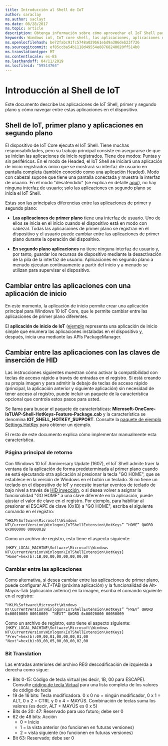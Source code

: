 ```yaml
---
title: Introducción al Shell de IoT
author: saraclay
ms.author: saclayt
ms.date: 08/28/2017
ms.topic: article
description: Obtenga información sobre cómo aprovechar el IoT Shell para navegar entre navegaciones en el dispositivo.
keywords: Windows iot, IoT core shell, las aplicaciones, aplicaciones de primer plano, aplicaciones en segundo plano
ms.openlocfilehash: be72fabc91fc5748a029b61ebd9a306deb23f726
ms.sourcegitcommit: ef85ccba54b1118d49554e88768240020ff514b0
ms.translationtype: MT
ms.contentlocale: es-ES
ms.lasthandoff: 04/11/2019
ms.locfileid: "59514764"
---
```

# <a name="iot-shell-overview"></a>Introducción al Shell de IoT

Este documento describe las aplicaciones de IoT Shell, primer y segundo plano y cómo navegar entre estas aplicaciones en el dispositivo.

## <a name="iot-shell-foreground-and-background-apps"></a>Shell de IoT, primer plano y aplicaciones en segundo plano

El dispositivo de IoT Core ejecuta el IoT Shell. Tiene muchas responsabilidades, pero su trabajo principal consiste en asegurarse de que se inician las aplicaciones de inicio registrados. Tiene dos modos: Puntas y sin periféricos. En el modo de Headed, el IoT Shell se iniciará una aplicación de inicio registrados único que se mostrará su interfaz de usuario en pantalla completa (también conocido como una aplicación Headed). Modo con cabezal supone que tiene una pantalla conectada y muestra la interfaz de usuario. En el modo "desatendido" (se explica en detalle [aquí](../learn-about-hardware/HeadlessMode.md)), no hay ninguna interfaz de usuario; solo las aplicaciones en segundo plano se inicia el IoT Shell.

Estas son las principales diferencias entre las aplicaciones de primer y segundo plano:

- **Las aplicaciones de primer plano** tiene una interfaz de usuario. Uno de ellos se inicia en el inicio cuando el dispositivo está en modo con cabezal. Todas las aplicaciones de primer plano se registran en el dispositivo y el usuario puede cambiar entre las aplicaciones de primer plano durante la operación del dispositivo.

- **En segundo plano aplicaciones** no tiene ninguna interfaz de usuario y, por tanto, guardar los recursos de dispositivo mediante la desactivación de la pila de la interfaz de usuario. Aplicaciones en segundo plano a menudo ejecutan continuamente a partir del inicio y a menudo se utilizan para supervisar el dispositivo.

## <a name="switching-between-apps-with-a-home-app"></a>Cambiar entre las aplicaciones con una aplicación de inicio

En este momento, la aplicación de inicio permite crear una aplicación principal para Windows 10 IoT Core, que le permite cambiar entre las aplicaciones de primer plano diferentes. 

El **aplicación de inicio de IoT** ([ejemplo](https://developer.microsoft.com/en-us/windows/iot/samples/iotstartapp) representa una aplicación de inicio simple que enumera las aplicaciones instaladas en el dispositivo y, después, inicia una mediante las APIs PackageManager.

## <a name="switching-between-apps-with-hid-injection-keys"></a>Cambiar entre las aplicaciones con las claves de inserción de HID

Las instrucciones siguientes muestran cómo activar la compatibilidad con teclas de acceso rápido a través de entradas en el registro. Si está creando su propia imagen y para admitir la debajo de teclas de acceso rápido (principal, la aplicación anterior y siguiente aplicación) sin necesidad de tener acceso al registro, puede incluir un paquete de la característica opcional que controla estos pasos para usted.

Se llama para buscar el paquete de características: **Microsoft-OneCore-IoTUAP-Shell-HotKeys-Feature-Package.cab** y la característica se denomina **IOT_SHELL_HOTKEY_SUPPORT**. Consulte la [paquete de ejemplo Settings.HotKey](https://github.com/ms-iot/iot-adk-addonkit/tree/master/Workspace/Common/Packages/Settings.HotKey/Settings.HotKey.pkg.xml) para obtener un ejemplo.

El resto de este documento explica cómo implementar manualmente esta característica.

### <a name="return-home"></a>Página principal de retorno

Con Windows 10 IoT Anniversary Update (1607), el IoT Shell admite traer la ventana de la aplicación de forma predeterminada al primer plano cuando se está ejecutando otra aplicación al presionar la tecla "GO HOME", que se establece en la versión de Windows en el botón un teclado. Si no tiene un teclado en el dispositivo de IoT y necesite insertar eventos de teclado de bajo nivel a través de [HID inyección](https://developer.microsoft.com/en-us/windows/iot/samples/hidinjection), o si desea volver a asignar la funcionalidad "GO HOME" a una clave diferente en la aplicación, puede ajustar el valor de clave en el registro. Por ejemplo, para habilitar al presionar el ESCAPE de clave (0x1B) a "GO HOME", escriba el siguiente comando en el registro:

``
“HKLM\Software\Microsoft\Windows NT\CurrentVersion\Winlogon\IoTShellExtension\HotKeys” “HOME” QWORD    0x0000000 0000001B  
``

Como un archivo de registro, esto tiene el aspecto siguiente:

``
[HKEY_LOCAL_MACHINE\Software\Microsoft\Windows NT\CurrentVersion\Winlogon\IoTShellExtension\HotKeys]
"Home"=hex(b):1B,00,00,00,00,00,00,00
``

### <a name="switch-between-apps"></a>Cambiar entre las aplicaciones

Como alternativa, si desea cambiar entre las aplicaciones de primer plano, puede configurar ALT+TAB (próxima aplicación) y la funcionalidad de Alt-Mayús-Tab (aplicación anterior) en la imagen, escriba el comando siguiente en el registro:

``
“HKLM\Software\Microsoft\Windows NT\CurrentVersion\Winlogon\IoTShellExtension\HotKeys”
“PREV” QWORD 0x00010000 00010009 
“NEXT” QWORD 0x00020000 00050009 
``

Como un archivo de registro, esto tiene el aspecto siguiente:
``
[HKEY_LOCAL_MACHINE\Software\Microsoft\Windows NT\CurrentVersion\Winlogon\IoTShellExtension\HotKeys]
"Prev"=hex(b):09,00,01,00,00,00,01,00
"Next"=hex(b):09,00,05,00,00,00,02,00
``

### <a name="bit-translation"></a>Bit Translation

Las entradas anteriores del archivo REG descodificación de izquierda a derecha como sigue:

- Bits 0-15: Código de tecla virtual (es decir, 1B, 00 para ESCAPE). Consulte [código de tecla Virtual](https://msdn.microsoft.com/library/windows/desktop/dd375731(v=vs.85).aspx) para una lista completa de los valores de código de tecla
- 19 de 16 bits: Tecla modificadora. 0 x 0 no = ningún modificador, 0 x 1 = ALT, 0 x 2 = CTRL y 0 x 4 = MAYÚS. Combinación de teclas suma los valores (es decir, ALT + MAYÚS es 0 x 5)
- Bits de 20: 47: Reservado para uso futuro; debe ser 0
- 62 de 48 bits:  Acción
    - 0 = Inicio
    - 1 = la vista anterior (no funcionen en futuras versiones)
    - 2 = vista siguiente (no funcionen en futuras versiones)
- Bit 63: Reservado; debe ser 0

